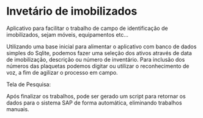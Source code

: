 # Invetário de imobilizados

Aplicativo para facilitar o trabalho de campo de identificação de imobilizados, sejam móveis, equipamentos etc...

Utilizando uma base inicial para alimentar o aplicativo com banco de dados simples do Sqlite, podemos fazer uma seleção dos ativos através de data de imobilização, descrição ou número de inventário. 
Para inclusão dos números das plaquetas podemos digitar ou utilizar o reconhecimento de voz, a fim de agilizar o processo em campo.

Tela de Pesquisa:


Após finalizar os trabalhos, pode ser gerado um script para retornar os dados para o sistema SAP de forma automática, eliminando trabalhos manuais.
 
